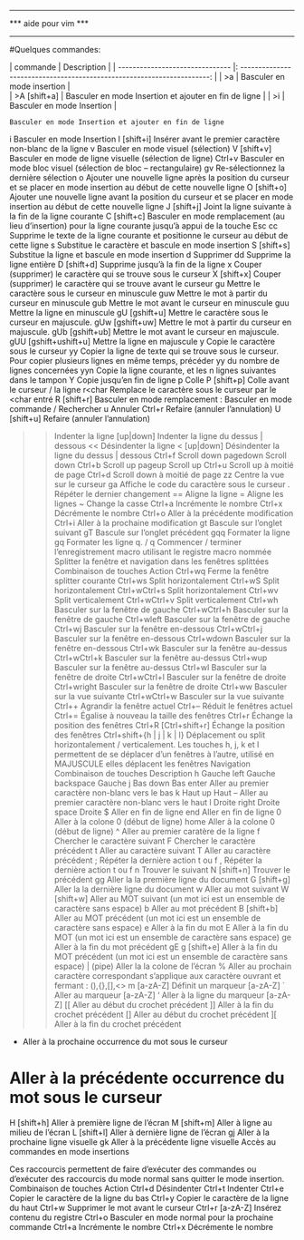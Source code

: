 ***********************************
***	  aide pour vim		***
***********************************

#Quelques commandes:


|       commande                  |     Description                                                         |
| ------------------------------- |: ---------------------------------------------------------------------: | 
|      >a                         |  Basculer en mode insertion                                             |    
|  >A [shift+a]                   |  Basculer en mode Insertion et ajouter en fin de ligne                  |
|  >i                             |  Basculer en mode Insertion                                             |      



	Basculer en mode Insertion et ajouter en fin de ligne
i 	Basculer en mode Insertion
I [shift+i] 	Insérer avant le premier caractère non-blanc de la ligne
v 	Basculer en mode visuel (sélection)
V [shift+v] 	Basculer en mode de ligne visuelle (sélection de ligne)
Ctrl+v 	Basculer en mode bloc visuel (sélection de bloc – rectangulaire)
gv 	Re-sélectionnez la dernière sélection
o 	Ajouter une nouvelle ligne après la position du curseur et se placer en mode insertion au début de cette nouvelle ligne
O [shift+o] 	Ajouter une nouvelle ligne avant la position du curseur et se placer en mode insertion au début de cette nouvelle ligne
J [shift+j] 	Joint la ligne suivante à la fin de la ligne courante
C [shift+c] 	Basculer en mode remplacement (au lieu d’insertion) pour la ligne courante jusqu’à appui de la touche Esc
cc 	Supprime le texte de la ligne courante et positionne le curseur au début de cette ligne
s 	Substitue le caractère et bascule en mode insertion
S [shift+s] 	Substitue la ligne et bascule en mode insertion
d 	Supprimer
dd 	Supprime la ligne entière
D [shift+d] 	Supprime jusqu’à la fin de la ligne
x 	Couper (supprimer) le caractère qui se trouve sous le curseur
X [shift+x] 	Couper (supprimer) le caractère qui se trouve avant le curseur
gu 	Mettre le caractère sous le curseur en minuscule
guw 	Mettre le mot à partir du curseur en minuscule
gub 	Mettre le mot avant le curseur en minuscule
guu 	Mettre la ligne en minuscule
gU
[gshift+u] 	Mettre le caractère sous le curseur en majuscule.
gUw
[gshift+uw] 	Mettre le mot à partir du curseur en majuscule.
gUb
[gshift+ub] 	Mettre le mot avant le curseur en majuscule.
gUU
[gshift+ushift+u] 	Mettre la ligne en majuscule
y 	Copie le caractère sous le curseur
yy 	Copier la ligne de texte qui se trouve sous le curseur. Pour copier plusieurs lignes en même temps, précéder yy du nombre de lignes concernées
yyn 	Copie la ligne courante, et les n lignes suivantes dans le tampon
Y 	Copie jusqu’en fin de ligne
p 	Colle
P [shift+p] 	Colle avant le curseur / la ligne
r<char 	Remplace le caractère sous le curseur par le <char entré
R [shift+r] 	Basculer en mode remplacement
: 	Basculer en mode commande
/ 	Rechercher
u 	Annuler
Ctrl+r 	Refaire (annuler l’annulation)
U [shift+u] 	Refaire (annuler l’annulation)
>> 	Indenter la ligne
[up|down] 	Indenter la ligne du dessus | dessous
<< 	Désindenter la ligne
< [up|down] 	Désindenter la ligne du dessus | dessous
Ctrl+f 	Scroll down
pagedown 	Scroll down
Ctrl+b 	Scroll up
pageup 	Scroll up
Ctrl+u 	Scroll up à moitié de page
Ctrl+d 	Scroll down à moitié de page
zz 	Centre la vue sur le curseur
ga 	Affiche le code du caractère sous le curseur
. 	Répéter le dernier changement
== 	Aligne la ligne
= 	Aligne les lignes
~ 	Change la casse
Ctrl+a 	Incrémente le nombre
Ctrl+x 	Décrémente le nombre
Ctrl+o 	Aller à la précédente modification
Ctrl+i 	Aller à la prochaine modification
gt 	Bascule sur l’onglet suivant
gT 	Bascule sur l’onglet précédent
gqq 	Formater la ligne
gq 	Formater les ligne
q. / q 	Commencer / terminer l’enregistrement macro utilisant le registre macro nommée
Splitter la fenêtre et navigation dans les fenêtres splittées
Combinaison de touches 	Action
Ctrl+wq 	Ferme la fenêtre splitter courante
Ctrl+ws 	Split horizontalement
Ctrl+wS 	Split horizontalement
Ctrl+wCtrl+s 	Split horizontalement
Ctrl+wv 	Split verticalement
Ctrl+wCtrl+v 	Split verticalement
Ctrl+wh 	Basculer sur la fenêtre de gauche
Ctrl+wCtrl+h 	Basculer sur la fenêtre de gauche
Ctrl+wleft 	Basculer sur la fenêtre de gauche
Ctrl+wj 	Basculer sur la fenêtre en-dessous
Ctrl+wCtrl+j 	Basculer sur la fenêtre en-dessous
Ctrl+wdown 	Basculer sur la fenêtre en-dessous
Ctrl+wk 	Basculer sur la fenêtre au-dessus
Ctrl+wCtrl+k 	Basculer sur la fenêtre au-dessus
Ctrl+wup 	Basculer sur la fenêtre au-dessus
Ctrl+wl 	Basculer sur la fenêtre de droite
Ctrl+wCtrl+l 	Basculer sur la fenêtre de droite
Ctrl+wright 	Basculer sur la fenêtre de droite
Ctrl+ww 	Basculer sur la vue suivante
Ctrl+wCtrl+w 	Basculer sur la vue suivante
Ctrl++ 	Agrandir la fenêtre actuel
Ctrl+– 	Réduit le fenêtres actuel
Ctrl+= 	Égalise à nouveau la taille des fenêtres
Ctrl+r 	Échange la position des fenêtres
Ctrl+R
[Ctrl+shift+r] 	Échange la position des fenêtres
Ctrl+shift+{h | j | k | l} 	Déplacement ou split horizontalement / verticalement.
Les touches h, j, k et l permettent de se déplacer d’un fenêtres à l’autre, utilisé en MAJUSCULE elles déplacent les fenêtres
Navigation
Combinaison de touches 	Description
h 	Gauche
left 	Gauche
backspace 	Gauche
j 	Bas
down 	Bas
enter 	Aller au premier caractère non-blanc vers le bas
k 	Haut
up 	Haut
– 	Aller au premier caractère non-blanc vers le haut
l 	Droite
right 	Droite
space 	Droite
$ 	Aller en fin de ligne
end 	Aller en fin de ligne
0 	Aller à la colone 0 (début de ligne)
home 	Aller à la colone 0 (début de ligne)
^ 	Aller au premier caratère de la ligne
f<char> 	Chercher le caractère <char> suivant
F<char> 	Chercher le caractère <char> précédent
t<char> 	Aller au caractère <char> suivant
T<char> 	Aller au caractère <char> précédent
; 	Répéter la dernière action t<char> ou
f<char>
, 	Répéter la dernière action t<char> ou
f<char>
n 	Trouver le suivant
N [shift+n] 	Trouver le précédent
gg 	Aller la la première ligne du document
G [shift+g] 	Aller la la dernière ligne du document
w 	Aller au mot suivant
W [shift+w] 	Aller au MOT suivant (un mot ici est un ensemble de caractère sans espace)
b 	Aller au mot précédent
B [shift+b] 	Aller au MOT précédent (un mot ici est un ensemble de caractère sans espace)
e 	Aller à la fin du mot
E 	Aller à la fin du MOT (un mot ici est un ensemble de caractère sans espace)
ge 	Aller à la fin du mot précédent
gE
g [shift+e] 	Aller à la fin du MOT précédent (un mot ici est un ensemble de caractère sans espace)
| (pipe) 	Aller la la colone de l’écran
% 	Aller au prochain caractère correspondant s’applique aux caractère ouvrant et fermant : (),{},[],<>
m
[a-zA-Z] 	Définit un marqueur [a-zA-Z]
` 	Aller au marqueur [a-zA-Z]
‘ 	Aller à la ligne du marqueur [a-zA-Z]
[[ 	Aller au début du crochet précédent
]] 	Aller à la fin du crochet précédent
[] 	Aller au début du crochet précédent
][ 	Aller à la fin du crochet précédent
* 	Aller à la prochaine occurrence du mot sous le curseur
# 	Aller à la précédente occurrence du mot sous le curseur
H [shift+h] 	Aller à première ligne de l’écran
M [shift+m] 	Aller à ligne au milieu de l’écran
L [shift+l] 	Aller à dernière ligne de l’écran
gj 	Aller à la prochaine ligne visuelle
gk 	Aller à la précédente ligne visuelle
Accès au commandes en mode insertions

Ces raccourcis permettent de faire d’exécuter des commandes ou d’exécuter des raccourcis du mode normal sans quitter le mode insertion.
Combinaison de touches 	Action
Ctrl+d 	Désindenter
Ctrl+t 	Indenter
Ctrl+e 	Copier le caractère de la ligne du bas
Ctrl+y 	Copier le caractère de la ligne du haut
Ctrl+w 	Supprimer le mot avant le curseur
Ctrl+r [a-zA-Z] 	Insérez contenu du registre
Ctrl+o 	Basculer en mode normal pour la prochaine commande
Ctrl+a 	Incrémente le nombre
Ctrl+x 	Décrémente le nombre

